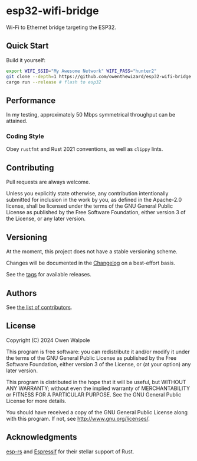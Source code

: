 # esp32-wifi-bridge

Wi-Fi to Ethernet bridge targeting the ESP32.

## Quick Start

Build it yourself:
```bash
export WIFI_SSID="My Awesome Network" WIFI_PASS="hunter2"
git clone --depth=1 https://github.com/owenthewizard/esp32-wifi-bridge.git && cd esp32-wifi-bridge
cargo run --release # flash to esp32
```

## Performance

In my testing, approximately 50 Mbps symmetrical throughput can be attained.

### Coding Style

Obey `rustfmt` and Rust 2021 conventions, as well as `clippy` lints.

## Contributing

Pull requests are always welcome.

Unless you explicitly state otherwise, any contribution intentionally submitted for inclusion in the work by you, as defined in the Apache-2.0 license, shall be licensed under the terms of the GNU General Public License as published by the Free Software Foundation, either version 3 of the License, or any later version.

## Versioning

At the moment, this project does not have a stable versioning scheme.

Changes will be documented in the [Changelog](CHANGELOG.md) on a best-effort basis.

See the [tags](https://github.com/owenthewizard/esp32-wifi-bridge/tags) for available releases.

## Authors

See [the list of contributors](https://github.com/owenthewizard/i3lockr/contributors).

## License

Copyright (C) 2024 Owen Walpole

This program is free software: you can redistribute it and/or modify
it under the terms of the GNU General Public License as published by
the Free Software Foundation, either version 3 of the License, or
(at your option) any later version.

This program is distributed in the hope that it will be useful,
but WITHOUT ANY WARRANTY; without even the implied warranty of
MERCHANTABILITY or FITNESS FOR A PARTICULAR PURPOSE.  See the
GNU General Public License for more details.

You should have received a copy of the GNU General Public License
along with this program.  If not, see <http://www.gnu.org/licenses/>.

## Acknowledgments

[esp-rs](https://github.com/esp-rs/) and [Espressif](https://www.espressif.com/) for their stellar support of Rust.
